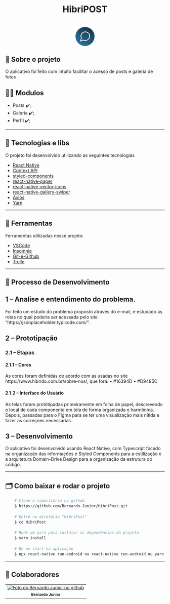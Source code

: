 <h1 align="center">
    <tittle>HibriPOST</tittle>
<h1 >
    
<div align="center">
<img 
  align="center" 
  src="https://github.com/Bernardo-Junior/HibriPost/blob/main/android/app/src/main/res/drawable/icon.png" 
  width="60px;" 
  alt="exemplo imagem"
 />   
</div>


## 💬️ Sobre o projeto

O aplicativo foi feito com intuito facilitar o acesso de posts e galeria de fotos

## 👨‍💻️ Modulos
- Posts ✔️;
- Galeria ✔️;
- Perfil ✔️;

---

## 🚀 Tecnologias e libs

O projeto foi desenvolvido utilizando as seguintes tecnologias

- [React Native](https://reactnative.dev/)
- [Context API](https://pt-br.reactjs.org/docs/context.html)
- [styled-components](https://styled-components.com/)
- [react-native-paper](https://callstack.github.io/react-native-paper/)
- [react-native-vector-icons](https://github.com/oblador/react-native-vector-icons)
- [react-native-gallery-swiper](https://www.npmjs.com/package/react-native-gallery-swiper)
- [Axios](https://github.com/axios/axios)
- [Yarn](https://yarnpkg.com/)

---

## 🔧️ Ferramentas

Ferramentas utilizadas nesse projeto:

- [VSCode](https://code.visualstudio.com/)
- [Insomnia](https://insomnia.rest/download/)
- [Git-e-Github](https://github.com/)
- [Trello](https://trello.com/)

---

## 🎯 Processo de Desenvolvimento

<h2>1 – Analise e entendimento do problema.</h2>
Foi feito um estudo do problema proposto através do e-mail, e estudado as rotas no qual poderia ser acessada pelo site “https://jsonplaceholder.typicode.com/”. 
<h2>2 – Prototipação</h2>
    <h3>2.1 – Etapas</h3>
        <h4>2.1.1 – Cores </h3>
        As cores foram definidas de acordo com as usadas no site  https://www.hibrido.com.br/sobre-nos/, que fora: 
            •	#16394D
            •	#D9485C
        <h4>2.1.2 – Interface do Usuário</h4>
        As telas foram protótipadas primeiramente em folha de papel, descrevendo o local de cada componente em tela de forma organizada e harmônica.
	    Depois, passadas para o Figma para se ter uma visualização mais nítida e fazer as correções necessárias.
<h2>3 – Desenvolvimento</h2>
O aplicativo foi desenvolvido usando React Native, com Typescript focado na organização das informações e Styled Components para a estilização e a arquitetura Domain-Drive Design para a organização da estrutura do código.

---

## 🗂 Como baixar e rodar o projeto

```bash
    # Clone o repositório no github
    $ https://github.com/Bernardo-Junior/HibriPost.git
    
    # Entre no diretório "HibriPost"
    $ cd HibriPost
    
    # Rode um yarn para instalar as dependências do projeto
    $ yarn install

    # De um start na aplicação
    $ npx react-native run-android ou react-native run-android ou yarn start
```
---

## 🤝 Colaboradores

<table>
  <tr>
    <td align="center">
      <a href="#">
        <img src="https://avatars2.githubusercontent.com/u/37701153?s=400&u=a0a7ce9fb7d78b087efe31ff05cd2978cd0dd6a2&v=4" width="100px;" alt="Foto do Bernardo Junior no github"/><br>
        <sub>
          <b>Bernardo Junior</b>
        </sub>
      </a>
    </td>
  </tr> 
 </table>

